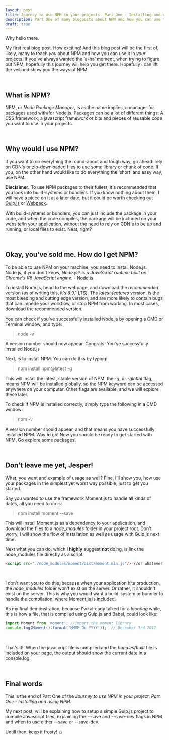 ```yaml
---
layout: post
title: Journey to use NPM in your projects. Part One - Installing and using NPM
description: Part One of many blogposts about NPM and how you can use them, in your own projects
draft: true
---
```


Why hello there.

My first real blog post. How exciting! And this blog post will be the first of, likely, many to teach *you* about NPM and how you can use it in *your* projects. If you've always wanted the ‘a-ha’ moment, when trying to figure out NPM, hopefully this journey will help you get there. Hopefully I can lift the veil and show you the ways of NPM.

<br>

## What is NPM?
NPM, or *Node Package Manager*, is as the name implies, a manager for packages used with/for Node.js. Packages can be a lot of different things: A CSS framework, a javascript framework or bits and pieces of reusable code you want to use in your projects.

<br>

## Why would I use NPM?
If you want to do everything the round-about and tough way, go ahead: rely on CDN's or zip-downloaded files to use some library or chunk of code. If you, on the other hand would like to do everything the ‘short’ and easy way, use NPM.

**Disclaimer:** To use NPM packages to their fullest, it's recommended that you look into build-systems or bundlers. If you know nothing about them, I will have a piece on it at a later date, but it could be worth checking out [Gulp.js](https://gulpjs.com) or [Webpack](https://webpack.js.org/).

With build-systems or bundlers, you can just include the package in your code, and when the code compiles, the package will be included on your website/in your application, without the need to rely on CDN's to be up and running, or local files to exist. Neat, right?

<br>

## Okay, you've sold me. How do I get NPM?
To be able to use NPM on your machine, you need to install Node.js. Node.js, if you don't know, *Node.js® is a JavaScript runtime built on Chrome's V8 JavaScript engine.* - 
[Node.js](https://nodejs.org)

To install Node.js, head to the webpage, and download the *recommended* version (as of writing this, it's 8.9.1 LTS). The *latest features* version, is the most bleeding and cutting edge version, and are more likely to contain bugs that can impede your workflow, or stop NPM from working. In most cases, download the recommended version.

You can check if you've successfully installed Node.js by opening a CMD or Terminal window, and type:

> node -v

A version number should now appear. Congrats! You've successfully installed Node.js

Next, is to install NPM. You can do this by typing:

> npm install npm@latest -g

This will install the latest, stable version of NPM. the *-g*, or *-global* flag, means NPM will be installed globally, so the NPM keyword can be accessed anywhere on your computer. Other flags are available, and we will explore these later.

To check if NPM is installed correctly, simply type the following in a CMD window:

> npm -v

A version number should appear, and that means you have successfully installed NPM. Way to go!
Now you should be ready to get started with NPM. Go explore some packages!

<br>

## Don't leave me yet, Jesper!
What, you want and example of usage as well? Fine, I'll show you, how use your packages in the simplest yet worst way possible, just to get you started.

Say you wanted to use the framework Moment.js to handle all kinds of dates, all you need to do is: 

> npm install moment --save

This will install Moment.js as a dependency to your application, and download the files to a *node_modules* folder in your project root. Don't worry, I will show the flow of installation as well as usage with Gulp.js next time.

Next what you can do, which I **highly** suggest **not** doing, is link the node_modules file directly as a script:
```html
<script src="./node_modules/moment/dist/moment.min.js"/> //or whatever the path is
```


<br>

I don't want you to do this, because when your application hits production, the *node_modules* folder won't exist on the server. Or rather, it shouldn't exist on the server. This is why you would want a build-system or bundler to handle the compilation, where Moment.js is included.

As my final demonstration, because I've already talked for a *loooong* while, this is how a file, that is compiled using Gulp.js and Babel, could look like:
```javascript
import Moment from 'moment'; //import the moment library
console.log(Moment().format('MMMM Do YYYY'));  // December 3rd 2017
```

<br>

That's it!. When the javascript file is compiled and the *bundles/built* file is included on your page, the output should show the current date in a console.log.

<br>

## Final words
This is the end of Part One of the *Journey to use NPM in your project. Part One - Installing and using NPM*.

My next post, will be explaining how to setup a simple Gulp.js project to compile Javascript files, explaining the --save and --save-dev flags in NPM and when to use either --save or --save-dev.

Untill then, keep it frosty! ⛄
